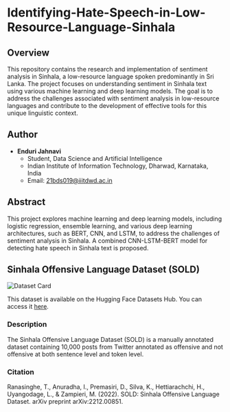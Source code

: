 # Identifying-Hate-Speech-in-Low-Resource-Language-Sinhala

## Overview
This repository contains the research and implementation of sentiment analysis in Sinhala, a low-resource language spoken predominantly in Sri Lanka. The project focuses on understanding sentiment in Sinhala text using various machine learning and deep learning models. The goal is to address the challenges associated with sentiment analysis in low-resource languages and contribute to the development of effective tools for this unique linguistic context.

## Author
- **Enduri Jahnavi**
  - Student, Data Science and Artificial Intelligence
  - Indian Institute of Information Technology, Dharwad, Karnataka, India
  - Email: [21bds019@iiitdwd.ac.in](mailto:21bds019@iiitdwd.ac.in)

## Abstract
This project explores machine learning and deep learning models, including logistic regression, ensemble learning, and various deep learning architectures, such as BERT, CNN, and LSTM, to address the challenges of sentiment analysis in Sinhala. A combined CNN-LSTM-BERT model for detecting hate speech in Sinhala text is proposed.

## Sinhala Offensive Language Dataset (SOLD)

![Dataset Card](https://huggingface.co/datasets/sinhala-nlp/SOLD/card.svg)

This dataset is available on the Hugging Face Datasets Hub. You can access it [here](https://huggingface.co/datasets/sinhala-nlp/SOLD).

### Description
The Sinhala Offensive Language Dataset (SOLD) is a manually annotated dataset containing 10,000 posts from Twitter annotated as offensive and not offensive at both sentence level and token level.

### Citation
Ranasinghe, T., Anuradha, I., Premasiri, D., Silva, K., Hettiarachchi, H., Uyangodage, L., & Zampieri, M. (2022). SOLD: Sinhala Offensive Language Dataset. arXiv preprint arXiv:2212.00851.


